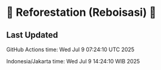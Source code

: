 
# 🌳 Reforestation (Reboisasi) 🌲

## Last Updated

GitHub Actions time: Wed Jul  9 07:24:10 UTC 2025

Indonesia/Jakarta time: Wed Jul  9 14:24:10 WIB 2025
